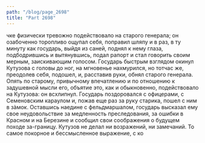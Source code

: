```yaml
---
path: "/blog/page_2698"
title: "Part 2698"
---
```


чке физически тревожно подействовало на старого генерала; он озабоченно торопливо ощупал себя, поправил шляпу и в раз, в ту минуту как государь, выйдя из саней, поднял к нему глаза, подбодрившись и вытянувшись, подал рапорт и стал говорить своим мерным, заискивающим голосом.
Государь быстрым взглядом окинул Кутузова с головы до ног, на мгновенье нахмурился, но тотчас же, преодолев себя, подошел, и, расставив руки, обнял старого генерала. Опять по старому, привычному впечатлению и по отношению к задушевной мысли его, объятие это, как и обыкновенно, подействовало на Кутузова: он всхлипнул.
Государь поздоровался с офицерами, с Семеновским караулом и, пожав еще раз за руку старика, пошел с ним в зàмок.
Оставшись наедине с фельдмаршалом, государь высказал ему свое неудовольствие за медленность преследования, за ошибки в Красном и на Березине и сообщил свои соображения о будущем походе за-границу. Кутузов не делал ни возражений, ни замечаний. То самое покорное и бессмысленное выражение, с ко
